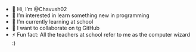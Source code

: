 - 👋 Hi, I’m @Chavush02
- 👀 I’m interested in learn something new in programming
- 🌱 I’m currently learning at school
- 💞️ I want to collaborate on tg GitHub
- ⚡ Fun fact: All the teachers at school refer to me as the computer wizard :)


